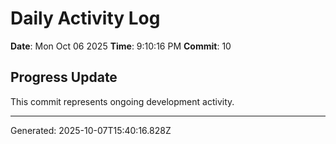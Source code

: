 # Daily Activity Log

**Date**: Mon Oct 06 2025
**Time**: 9:10:16 PM
**Commit**: 10

## Progress Update

This commit represents ongoing development activity.

---
Generated: 2025-10-07T15:40:16.828Z
